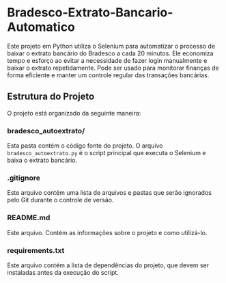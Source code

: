 # Bradesco-Extrato-Bancario-Automatico

Este projeto em Python utiliza o Selenium para automatizar o processo de baixar o extrato bancário do Bradesco a cada 20 minutos. Ele economiza tempo e esforço ao evitar a necessidade de fazer login manualmente e baixar o extrato repetidamente. Pode ser usado para monitorar finanças de forma eficiente e manter um controle regular das transações bancárias.

## Estrutura do Projeto
O projeto está organizado da seguinte maneira:


### bradesco_autoextrato/
Esta pasta contém o código fonte do projeto. O arquivo `bradesco_autoextrato.py` é o script principal que executa o Selenium e baixa o extrato bancário.
### .gitignore
Este arquivo contém uma lista de arquivos e pastas que serão ignorados pelo Git durante o controle de versão.

### README.md
Este arquivo. Contém as informações sobre o projeto e como utilizá-lo.

### requirements.txt
Este arquivo contém a lista de dependências do projeto, que devem ser instaladas antes da execução do script.
